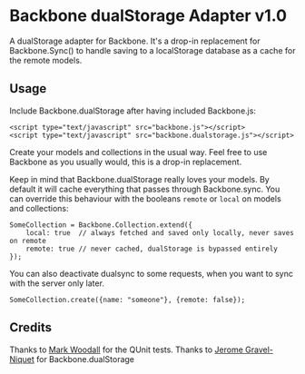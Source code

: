 # Backbone dualStorage Adapter v1.0

A dualStorage adapter for Backbone. It's a drop-in replacement for Backbone.Sync() to handle saving to a localStorage database as a cache for the remote models.

## Usage

Include Backbone.dualStorage after having included Backbone.js:

    <script type="text/javascript" src="backbone.js"></script>
    <script type="text/javascript" src="backbone.dualstorage.js"></script>

Create your models and collections in the usual way. 
Feel free to use Backbone as you usually would, this is a drop-in replacement.

    
Keep in mind that Backbone.dualStorage really loves your models. By default it will cache everything that passes through Backbone.sync. You can override this behaviour with the booleans ```remote``` or ```local``` on models and collections:
    
    SomeCollection = Backbone.Collection.extend({
        local: true  // always fetched and saved only locally, never saves on remote
        remote: true // never cached, dualStorage is bypassed entirely
    });

You can also deactivate dualsync to some requests, when you want to sync with the server only later.

    SomeCollection.create({name: "someone"}, {remote: false});

## Credits

Thanks to [Mark Woodall](https://github.com/llad) for the QUnit tests.
Thanks to [Jerome Gravel-Niquet](https://github.com/jeromegn) for Backbone.dualStorage